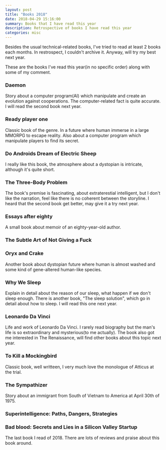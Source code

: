 ```yaml
---
layout: post
title: "Books 2018"
date: 2018-04-29 15:16:00
summary: Books that I have read this year
description: Retrospective of books I have read this year
categories: misc
---
```


Besides the usual technical-related books, I've tried to read at least 2 books each months.
In restrospect, I couldn't archive it. Anyway, will try my best next year.

These are the books I've read this year(in no specific order) along with some of my comment.

### Daemon
Story about a computer program(AI) which manipulate and create an evolution against cooperations.
The computer-related fact is quite accurate.
I will read the second book next year.

### Ready player one
Classic book of the genre. In a future where human immerse in a large MMORPG to escape reality.
Also about a computer program which manipulate players to find its secret.

### Do Androids Dream of Electric Sheep
I really like this book, the atmosphere about a dystopian is intricate, although it's quite short.

### The Three-Body Problem
The book's premise is fascinating, about extraterestial intelligent, but I don't like the narration, feel like there is no coherent between the storyline.
I heard that the second book get better, may give it a try next year.

### Essays after eighty
A small book about memoir of an eighty-year-old author.

### The Subtle Art of Not Giving a Fuck

### Oryx and Crake
Another book about dystopian future where human is almost washed and some kind of gene-altered human-like species.

### Why We Sleep
Explain in detail about the reason of our sleep, what happen if we don't sleep enough.
There is another book, "The sleep solution", which go in detail about how to sleep. I will read this one next year.

### Leonardo Da Vinci
Life and work of Leonardo Da Vinci. I rarely read biography but the man's life is so extraordinary and mysterious(to me actually).
The book also got me interested in The Renaissance, will find other books about this topic next year.

### To Kill a Mockingbird
Classic book, well writteen, I very much love the monologue of Atticus at the trial.

### The Sympathizer
Story about an immigrant from South of Vietnam to America at April 30th of 1975.

### Superintelligence: Paths, Dangers, Strategies

### Bad blood: Secrets and Lies in a Silicon Valley Startup
The last book I read of 2018. There are lots of reviews and praise about this book around.
